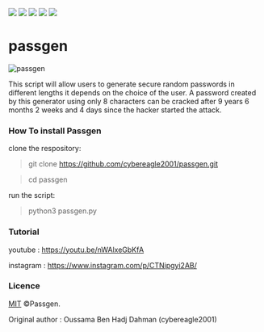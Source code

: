  <a target="_blank" href="OS" title="OS"><img src="https://img.shields.io/static/v1?label=Version&message=V0.2&color=blue"></a>
  <a target="_blank" href="Language" title="Language"><img src="https://img.shields.io/badge/language-python 3+-GREEN"></a>
    <a target="_blank" href="OS" title="OS"><img src="https://img.shields.io/static/v1?label=OS&message=linux&color=red"></a>
   <a target="_blank" href="OS" title="OS"><img src="https://img.shields.io/static/v1?label=OS&message=Windows&color=red"></a>
    <a target="_blank" href="OS" title="OS"><img src="https://img.shields.io/static/v1?label=OS&message=MacOS&color=red"></a>
# passgen
![passgen](https://user-images.githubusercontent.com/63789665/131267104-9e1656ef-16ee-44e3-9dec-1e766532c240.png)

This script will allow users to generate secure random passwords in different lengths it depends on the choice of the user. A password created by this generator using only 8 characters can be cracked after 9 years 6 months 2 weeks and 4 days since the hacker started the attack.

### How To install Passgen

clone the respository:

> git clone https://github.com/cybereagle2001/passgen.git

> cd passgen

run the script:
>python3 passgen.py
### Tutorial

youtube : https://youtu.be/nWAlxeGbKfA

instagram : https://www.instagram.com/p/CTNipgyi2AB/
### Licence

[MIT](https://choosealicense.com/licenses/mit/) ©Passgen.

Original author : Oussama Ben Hadj Dahman (cybereagle2001)

